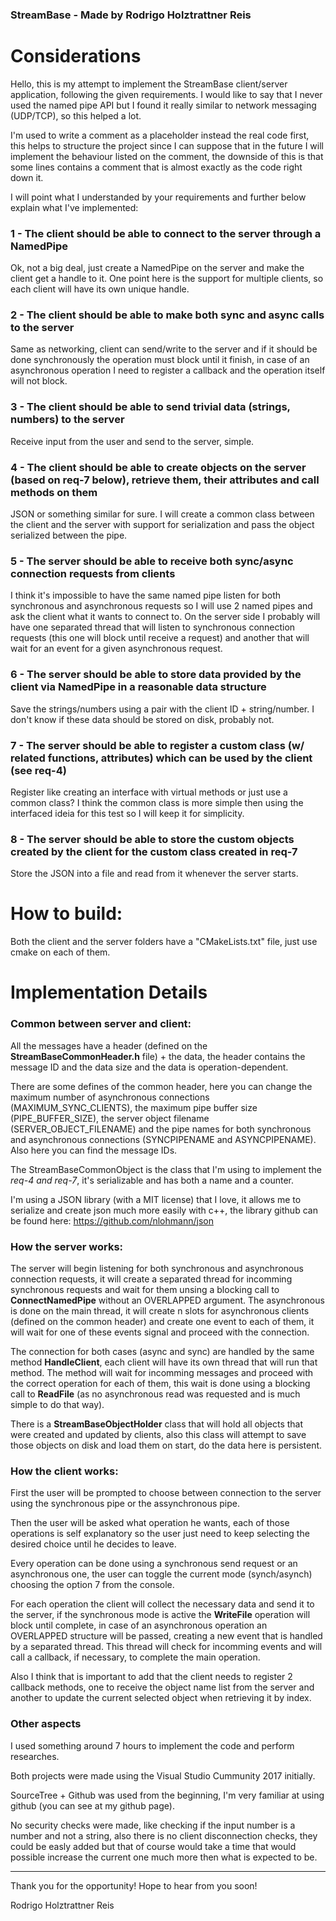 ### StreamBase - Made by Rodrigo Holztrattner Reis

# Considerations

Hello, this is my attempt to implement the StreamBase client/server application, following the given requirements.
I would like to say that I never used the named pipe API but I found it really similar to network messaging (UDP/TCP), so 
this helped a lot.

I'm used to write a comment as a placeholder instead the real code first, this helps to 
structure the project since I can suppose that in the future I will implement the behaviour listed on the comment, the 
downside of this is that some lines contains a comment that is almost exactly as the code right down it.

I will point what I understanded by your requirements and further below explain what I've implemented: 

### 1 - The client should be able to connect to the server through a NamedPipe

Ok, not a big deal, just create a NamedPipe on the server and make the client get a handle to it.
One point here is the support for multiple clients, so each client will have its own unique handle.

### 2 - The client should be able to make both sync and async calls to the server

Same as networking, client can send/write to the server and if it should be done synchronously the operation must block
until it finish, in case of an asynchronous operation I need to register a callback and the operation itself will not block.

### 3 - The client should be able to send trivial data (strings, numbers) to the server

Receive input from the user and send to the server, simple.

### 4 - The client should be able to create objects on the server (based on req-7 below), retrieve them, their attributes and call methods on them

JSON or something similar for sure. I will create a common class between the client and the server with support for serialization
and pass the object serialized between the pipe.

### 5 - The server should be able to receive both sync/async connection requests from clients

I think it's impossible to have the same named pipe listen for both synchronous and asynchronous requests so I will use 2
named pipes and ask the client what it wants to connect to.
On the server side I probably will have one separated thread that will listen to synchronous connection requests (this one 
will block until receive a request) and another that will wait for an event for a given asynchronous request.

### 6 - The server should be able to store data provided by the client via NamedPipe in a reasonable data structure

Save the strings/numbers using a pair with the client ID + string/number. I don't know if these data should be stored on
disk, probably not.

### 7 - The server should be able to register a custom class (w/ related functions, attributes) which can be used by the client (see req-4)

Register like creating an interface with virtual methods or just use a common class? I think the common class is more 
simple then using the interfaced ideia for this test so I will keep it for simplicity.

### 8 - The server should be able to store the custom objects created by the client for the custom class created in req-7

Store the JSON into a file and read from it whenever the server starts.

# How to build:

Both the client and the server folders have a "CMakeLists.txt" file, just use cmake on each of them.

# Implementation Details

### Common between server and client:

All the messages have a header (defined on the **StreamBaseCommonHeader.h** file) + the data, the header contains the 
message ID and the data size and the data is operation-dependent.

There are some defines of the common header, here you can change the maximum number of asynchronous connections (MAXIMUM_SYNC_CLIENTS), 
the maximum pipe buffer size (PIPE_BUFFER_SIZE), the server object filename (SERVER_OBJECT_FILENAME) and the pipe names for both
synchronous and asynchronous connections (SYNCPIPENAME and ASYNCPIPENAME). Also here you can find the message IDs.

The StreamBaseCommonObject is the class that I'm using to implement the *req-4 and req-7*, it's serializable and has
both a name and a counter.

I'm using a JSON library (with a MIT license) that I love, it allows me to serialize and create json much more easily with
c++, the library github can be found here: https://github.com/nlohmann/json

### How the server works:

The server will begin listening for both synchronous and asynchronous connection requests, it will create a separated thread
for incomming synchronous requests and wait for them unsing a blocking call to **ConnectNamedPipe** without an OVERLAPPED 
argument. The asynchronous is done on the main thread, it will create n slots for asynchronous clients (defined on the 
common header) and create one event to each of them, it will wait for one of these events signal and proceed with the connection.

The connection for both cases (async and sync) are handled by the same method **HandleClient**, each client will have its
own thread that will run that method. The method will wait for incomming messages and proceed with the correct operation 
for each of them, this wait is done using a blocking call to **ReadFile** (as no asynchronous read was requested and 
is much simple to do that way).

There is a **StreamBaseObjectHolder** class that will hold all objects that were created and updated by clients, also this
class will attempt to save those objects on disk and load them on start, do the data here is persistent.

### How the client works:

First the user will be prompted to choose between connection to the server using the synchronous pipe or the assynchronous 
pipe.

Then the user will be asked what operation he wants, each of those operations is self explanatory so the user just 
need to keep selecting the desired choice until he decides to leave.

Every operation can be done using a synchronous send request or an asynchronous one, the user can toggle the current mode
(synch/asynch) choosing the option 7 from the console.

For each operation the client will collect the necessary data and send it to the server, if the synchronous mode is active
the **WriteFile** operation will block until complete, in case of an asynchronous operation an OVERLAPPED structure will be
passed, creating a new event that is handled by a separated thread. This thread will check for incomming events and will
call a callback, if necessary, to complete the main operation.

Also I think that is important to add that the client needs to register 2 callback methods, one to receive the object name
list from the server and another to update the current selected object when retrieving it by index.

### Other aspects

I used something around 7 hours to implement the code and perform researches.

Both projects were made using the Visual Studio Cummunity 2017 initially.

SourceTree + Github was used from the beginning, I'm very familiar at using github (you can see at my github page).

No security checks were made, like checking if the input number is a number and not a string, also there is no client 
disconnection checks, they could be easly added but that of course would take a time that would possible increase the 
current one much more then what is expected to be.

----

Thank you for the opportunity! Hope to hear from you soon!

Rodrigo Holztrattner Reis
 